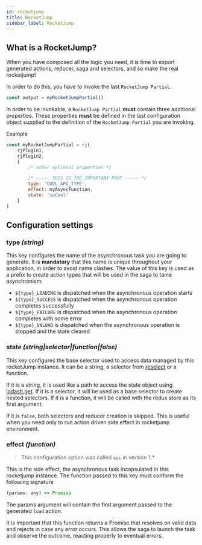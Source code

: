 ```yaml
---
id: rocketjump
title: RocketJump
sidebar_label: RocketJump
---
```

## What is a RocketJump?
When you have composed all the logic you need, it is time to export generated actions, reducer, saga and selectors, and so make the real rocketjump!

In order to do this, you have to invoke the last `RocketJump Partial`.

```js
const output = myRocketJumpPartial()
```

In order to be invokable, a `RocketJump Partial` **must** contain three additional properties. These properties **must** be defined in the last configuration object supplied to the definition of the `RocketJump Partial` you are invoking.

Example
```js
const myRocketJumpPartial = rj(
    rjPlugin1,
    rjPlugin2,
    {
        /* other optional properties */

        /* ----- THIS IS THE IMPORTANT PART ----- */
        type: 'COOL_API_TYPE',
        effect: myAsyncFunction,
        state: 'soCool'
    }
)
```

## Configuration settings
### type *(string)*
This key configures the name of the asynchronous task you are going to generate. It is **mandatory** that this name is unique throughout your application, in order to avoid name clashes. The value of this key is used as a prefix to create action types that will be used in the saga to tame asynchronism:
- `${type}_LOADING` is dispatched when the asynchronous operation starts
- `${type}_SUCCESS` is dispatched when the asynchronous operation completes successfully
- `${type}_FAILURE` is dispatched when the asynchronous operation completes with some error
- `${type}_UNLOAD` is dispatched when the asynchronous operation is stopped and the state cleared

### state *(string|selector|function|false)*
This key configures the base selector used to access data managed by this rocketJump instance.
It can be a string, a selector from [reselect](https://github.com/reduxjs/reselect) or a function.

If it is a string, it is used like a path to access the state object using [lodash.get](https://lodash.com/docs/#get).
If it is a selector, it will be used as a base selector to create nested selectors.
If it is a function, it will be called with the redux store as its first argument.

If it is `false`, both selectors and reducer creation is skipped. This is useful when you need only to run action driven side effect in rocketjump environment.

### effect *(function)*

> This configuration option was called `api` in version 1.*

This is the side effect, the asynchronous task incapsulated in this rocketjump instance. The function passed to this key must conform the following signature

```js
(params: any) => Promise
```

The params argument will contain the first argument passed to the generated `load` action.

It is important that this function returns a Promise that resolves on valid data and rejects in case any error occurs. This allows the saga to launch the task and observe the outcome, reacting properly to eventual errors.
